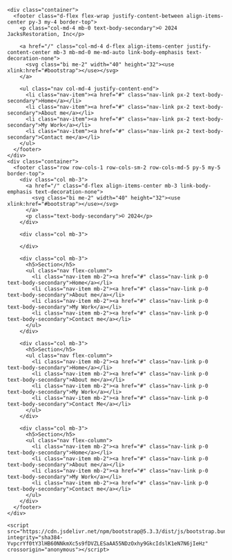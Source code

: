 <!DOCTYPE html>

<!doctype html>
<html lang="en">
  <head>
    <meta charset="utf-8">
    <meta name="viewport" content="width=device-width, initial-scale=1">
    <title>Bootstrap demo</title>
    <link href="https://cdn.jsdelivr.net/npm/bootstrap@5.3.3/dist/css/bootstrap.min.css" rel="stylesheet" integrity="sha384-QWTKZyjpPEjISv5WaRU9OFeRpok6YctnYmDr5pNlyT2bRjXh0JMhjY6hW+ALEwIH" crossorigin="anonymous">
  </head>
  <body>


    <div class="container">
      <footer class="d-flex flex-wrap justify-content-between align-items-center py-3 my-4 border-top">
        <p class="col-md-4 mb-0 text-body-secondary">© 2024 JacksRestoration, Inc</p>
    
        <a href="/" class="col-md-4 d-flex align-items-center justify-content-center mb-3 mb-md-0 me-md-auto link-body-emphasis text-decoration-none">
          <svg class="bi me-2" width="40" height="32"><use xlink:href="#bootstrap"></use></svg>
        </a>
    
        <ul class="nav col-md-4 justify-content-end">
          <li class="nav-item"><a href="#" class="nav-link px-2 text-body-secondary">Home</a></li>
          <li class="nav-item"><a href="#" class="nav-link px-2 text-body-secondary">About me</a></li>
          <li class="nav-item"><a href="#" class="nav-link px-2 text-body-secondary">My Work</a></li>
          <li class="nav-item"><a href="#" class="nav-link px-2 text-body-secondary">Contact me</a></li> 
        </ul>
      </footer>
    </div>
    <div class="container">
      <footer class="row row-cols-1 row-cols-sm-2 row-cols-md-5 py-5 my-5 border-top">
        <div class="col mb-3">
          <a href="/" class="d-flex align-items-center mb-3 link-body-emphasis text-decoration-none">
            <svg class="bi me-2" width="40" height="32"><use xlink:href="#bootstrap"></use></svg>
          </a>
          <p class="text-body-secondary">© 2024</p>
        </div>
    
        <div class="col mb-3">
    
        </div>
    
        <div class="col mb-3">
          <h5>Section</h5>
          <ul class="nav flex-column">
            <li class="nav-item mb-2"><a href="#" class="nav-link p-0 text-body-secondary">Home</a></li>
            <li class="nav-item mb-2"><a href="#" class="nav-link p-0 text-body-secondary">About me</a></li>
            <li class="nav-item mb-2"><a href="#" class="nav-link p-0 text-body-secondary">My Work</a></li>
            <li class="nav-item mb-2"><a href="#" class="nav-link p-0 text-body-secondary">Contact me</a></li>
          </ul>
        </div>
    
        <div class="col mb-3">
          <h5>Section</h5>
          <ul class="nav flex-column">
            <li class="nav-item mb-2"><a href="#" class="nav-link p-0 text-body-secondary">Home</a></li>
            <li class="nav-item mb-2"><a href="#" class="nav-link p-0 text-body-secondary">About me</a></li>
            <li class="nav-item mb-2"><a href="#" class="nav-link p-0 text-body-secondary">My Work</a></li>
            <li class="nav-item mb-2"><a href="#" class="nav-link p-0 text-body-secondary">Contact Me</a></li>
          </ul>
        </div>
    
        <div class="col mb-3">
          <h5>Section</h5>
          <ul class="nav flex-column">
            <li class="nav-item mb-2"><a href="#" class="nav-link p-0 text-body-secondary">Home</a></li>
            <li class="nav-item mb-2"><a href="#" class="nav-link p-0 text-body-secondary">About me</a></li>
            <li class="nav-item mb-2"><a href="#" class="nav-link p-0 text-body-secondary">My Work</a></li>
            <li class="nav-item mb-2"><a href="#" class="nav-link p-0 text-body-secondary">Contact me</a></li>
          </ul>
        </div>
      </footer>
    </div>
  </body>


    <script src="https://cdn.jsdelivr.net/npm/bootstrap@5.3.3/dist/js/bootstrap.bundle.min.js" integrity="sha384-YvpcrYf0tY3lHB60NNkmXc5s9fDVZLESaAA55NDzOxhy9GkcIdslK1eN7N6jIeHz" crossorigin="anonymous"></script>
  </body>
</html>
